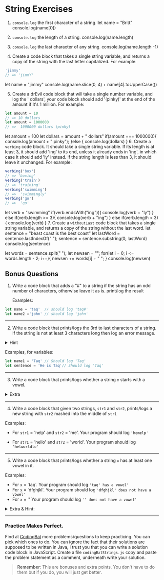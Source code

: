 # String Exercises

1. `console.log` the first character of a string.
let name = "Britt"
console.log(name[0])

2. `console.log` the length of a string.
console.log(name.length)

3. `console.log` the last character of any string. 
console.log(name.length -1)

4. Create a code block that takes a single string variable, and returns a copy of the string with the last letter capitalized. For example:

```js
'jimmy'
// => 'jimmY'
```
let name = "jimmy"
console.log(name.slice(0, 4) + name[4].toUpperCase())

5. Create a drEvil code block that will take a single number variable, and log the '<variableAmount> dollars',
your code block should add '(pinky)' at the end of the amount if it's 1 million. For example:

```js
let amount = 10
// => 10 dollars
let amount = 1000000
// =>  1000000 dollars (pinky)
```
let amount = 100
let dollars = amount + " dollars"
    if(amount === 1000000){
    console.log(amount + " pinky");
    }else {
        console.log(dollars)
    }
6. Create a `verbing` code block. It should take a single string variable. If its length is at least 3, it should add 'ing' to its end, unless it already ends in 'ing', in which case it should add 'ly' instead. If the string length is less than 3, it should leave it unchanged. 
For example:

```js
verbing('box')
// => 'boxing'
verbing('train')
// => 'training'
verbing('swimming')
// =>  'swimmingly'
verbing('go')
// =>  'go'
```
 let verb = "swimming"
if(verb.endsWith("ing")){
    console.log(verb + "ly")
} else if(verb.length >= 3){
    console.log(verb + "ing")
} else if(verb.length < 3){
    console.log(verb)
}
7. Create a `withoutLast` code block that takes a single string variable, and returns a copy of the string without the last word.
let sentence = "beast coast is the best coast"
let lastWord = sentence.lastIndexOf(" ");
sentence = sentence.substring(0, lastWord)
console.log(sentence)

let words = sentence.split(" ");
let newsen = "";
for(let i = 0; i <= words.length - 2; i++){
    newsen += words[i] + " ";
}
console.log(newsen) 
## Bonus Questions

1. Write a code block that adds a "#" to a string if the string has an odd number of characters, otherwise leave it as is.
print/log the result

    Examples:

  ```js
  let name = 'taq'  // should log 'taq#'
  let name2 ='john' // should log 'john'
  ```
___

2. Write a code block that prints/logs the 3rd to last characters of a string.
If the string is not at least 3 characters long then log an error message.
<details>
    <summary>
        Hint
    </summary>
    It should work for strings of any length. 
</details>

Examples, for variables: 
```js
let name1 = 'Taq' // Should log 'Taq'
let sentence = 'He is Taq'// Should log 'Taq'
```
___

3. Write a code block that prints/logs whether a string `x` starts with a vowel.
<details>
  <summary>
    Extra
  </summary>

  Make it [case insensitive](https://en.wikipedia.org/wiki/Case_sensitivity)

</details>

___

4. Write a code block that given two strings, `str1` and `str2`, prints/logs a new string with `str2` mashed into the middle of `str1`

Examples:

  - For `str1` = 'help' and `str2` = 'me'. Your program should log `'hemelp'`

   - For `str1` = 'hello' and `str2` = 'world'. Your program should log `'helworldlo'`

___

5. Write a code block that prints/logs whether a string `x` has at least one vowel in it.

Examples:
  - For `x` = 'taq'. Your program should log `'taq' has a vowel'`
  - For `x` = 'dfghjkl'. Your program should log `'dfghjkl' does not have a vowel'`
  - For `x` = '' Your program should log `'' does not have a vowel'`

<details>
  <summary>
    Extra & Hint:
  </summary>
  
  - **Hint**: Abstain from using loops. Explore string methods.

  - **Extra**: Make it [case insensitive](https://en.wikipedia.org/wiki/Case_sensitivity). So that for `x` = 'TAQ' it should log 
  `'TAQ' has a vowel`
</details>

___

### Practice Makes Perfect.
Find at [CodingBat](https://codingbat.com/java/String-1) more problems/questions to keep practicing. You can pick which ones to do. You can ignore the fact that their solutions are supposed to be written in Java, I trust you that you can write a solution code block in JavaScript. Create a file `codingBatStrings.js` copy and paste the problem statement as a comment, underneath write your solution.

> **Remember**: This are bonuses and extra points. You don't have to do them but if you do, you will just get better.

